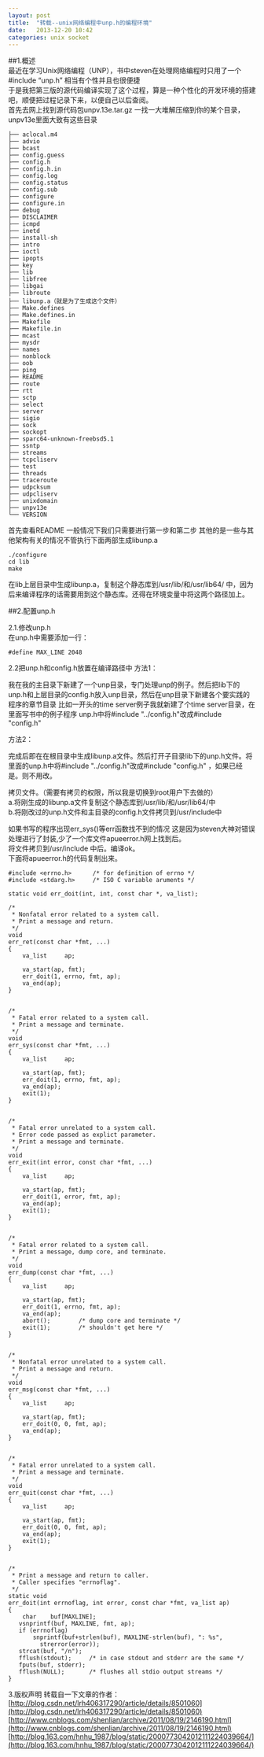 ```yaml
---
layout: post
title:  "转载--unix网络编程中unp.h的编程环境"
date:   2013-12-20 10:42
categories: unix socket
---
```

##1.概述  
最近在学习Unix网络编程（UNP），书中steven在处理网络编程时只用了一个#include “unp.h”  相当有个性并且也很便捷  
于是我把第三版的源代码编译实现了这个过程，算是一种个性化的开发环境的搭建吧，顺便把过程记录下来，以便自己以后查阅。  
首先去网上找到源代码包unpv.13e.tar.gz 一找一大堆解压缩到你的某个目录，unpv13e里面大致有这些目录  


	├── aclocal.m4 
	├── advio 
	├── bcast 
	├── config.guess 
	├── config.h 
	├── config.h.in 
	├── config.log 
	├── config.status 
	├── config.sub 
	├── configure 
	├── configure.in 
	├── debug 
	├── DISCLAIMER 
	├── icmpd 
	├── inetd 
	├── install-sh 
	├── intro 
	├── ioctl 
	├── ipopts 
	├── key 
	├── lib 
	├── libfree 
	├── libgai 
	├── libroute 
	├── libunp.a（就是为了生成这个文件） 
	├── Make.defines 
	├── Make.defines.in 
	├── Makefile 
	├── Makefile.in 
	├── mcast 
	├── mysdr 
	├── names 
	├── nonblock 
	├── oob 
	├── ping 
	├── README 
	├── route 
	├── rtt 
	├── sctp 
	├── select 
	├── server 
	├── sigio 
	├── sock 
	├── sockopt 
	├── sparc64-unknown-freebsd5.1 
	├── ssntp 
	├── streams 
	├── tcpcliserv 
	├── test 
	├── threads 
	├── traceroute 
	├── udpcksum 
	├── udpcliserv 
	├── unixdomain 
	├── unpv13e 
	└── VERSION


首先查看README 一般情况下我们只需要进行第一步和第二步 其他的是一些与其他架构有关的情况不管执行下面两部生成libunp.a  

	./configure
	cd lib 
	make

在lib上层目录中生成libunp.a，复制这个静态库到/usr/lib/和/usr/lib64/  中，因为后来编译程序的话需要用到这个静态库。还得在环境变量中将这两个路径加上。  

##2.配置unp.h

2.1.修改unp.h  
在unp.h中需要添加一行： 

	#define MAX_LINE 2048


2.2把unp.h和config.h放置在编译路径中
方法1：  

我在我的主目录下新建了一个unp目录，专门处理unp的例子。然后把lib下的unp.h和上层目录的config.h放入unp目录，然后在unp目录下新建各个要实践的程序的章节目录 比如一开头的time server例子我就新建了个time server目录，在里面写书中的例子程序
unp.h中将#include "../config.h"改成#include "config.h"

方法2：  

完成后即在在根目录中生成libunp.a文件。然后打开子目录lib下的unp.h文件。将里面的unp.h中将#include "../config.h"改成#include "config.h" ，如果已经是。则不用改。

拷贝文件。（需要有拷贝的权限，所以我是切换到root用户下去做的）  
a.将刚生成的libunp.a文件复制这个静态库到/usr/lib/和/usr/lib64/中  
b.将刚改过的unp.h文件和主目录的config.h文件拷贝到/usr/include中  


如果书写的程序出现err_sys()等err函数找不到的情况 这是因为steven大神对错误处理进行了封装,少了一个库文件apueerror.h网上找到后。  
将文件拷贝到/usr/include 中后。编译ok。  
下面将apueerror.h的代码复制出来。

 
	#include <errno.h>      /* for definition of errno */   
	#include <stdarg.h>     /* ISO C variable aruments */   
	  
	static void err_doit(int, int, const char *, va_list);  
	  
	/* 
	 * Nonfatal error related to a system call. 
	 * Print a message and return. 
	 */  
	void  
	err_ret(const char *fmt, ...)  
	{  
	    va_list     ap;  
	  
	    va_start(ap, fmt);  
	    err_doit(1, errno, fmt, ap);  
	    va_end(ap);  
	}  
	  
	  
	/* 
	 * Fatal error related to a system call. 
	 * Print a message and terminate. 
	 */  
	void  
	err_sys(const char *fmt, ...)  
	{  
	    va_list     ap;  
	  
	    va_start(ap, fmt);  
	    err_doit(1, errno, fmt, ap);  
	    va_end(ap);  
	    exit(1);  
	}  
	  
	  
	/* 
	 * Fatal error unrelated to a system call. 
	 * Error code passed as explict parameter. 
	 * Print a message and terminate. 
	 */  
	void  
	err_exit(int error, const char *fmt, ...)  
	{  
	    va_list     ap;  
	  
	    va_start(ap, fmt);  
	    err_doit(1, error, fmt, ap);  
	    va_end(ap);  
	    exit(1);  
	}  
	  
	  
	/* 
	 * Fatal error related to a system call. 
	 * Print a message, dump core, and terminate. 
	 */  
	void  
	err_dump(const char *fmt, ...)  
	{  
	    va_list     ap;  
	  
	    va_start(ap, fmt);  
	    err_doit(1, errno, fmt, ap);  
	    va_end(ap);  
	    abort();        /* dump core and terminate */  
	    exit(1);        /* shouldn't get here */  
	}  
	  
	  
	/* 
	 * Nonfatal error unrelated to a system call. 
	 * Print a message and return. 
	 */  
	void  
	err_msg(const char *fmt, ...)  
	{  
	    va_list     ap;  
	  
	    va_start(ap, fmt);  
	    err_doit(0, 0, fmt, ap);  
	    va_end(ap);  
	}  
	  
	  
	/* 
	 * Fatal error unrelated to a system call. 
	 * Print a message and terminate. 
	 */  
	void  
	err_quit(const char *fmt, ...)  
	{  
	    va_list     ap;  
	  
	    va_start(ap, fmt);  
	    err_doit(0, 0, fmt, ap);  
	    va_end(ap);  
	    exit(1);  
	}  
	  
	  
	/* 
	 * Print a message and return to caller. 
	 * Caller specifies "errnoflag". 
	 */  
	static void  
	err_doit(int errnoflag, int error, const char *fmt, va_list ap)  
	{  
	    char    buf[MAXLINE];  
	   vsnprintf(buf, MAXLINE, fmt, ap);  
	   if (errnoflag)  
	       snprintf(buf+strlen(buf), MAXLINE-strlen(buf), ": %s",  
	         strerror(error));  
	   strcat(buf, "/n");  
	   fflush(stdout);     /* in case stdout and stderr are the same */  
	   fputs(buf, stderr);  
	   fflush(NULL);       /* flushes all stdio output streams */  
	}  



3.版权声明
转载自一下文章的作者：     
[http://blog.csdn.net/lrh406317290/article/details/8501060](http://blog.csdn.net/lrh406317290/article/details/8501060)  
[http://www.cnblogs.com/shenlian/archive/2011/08/19/2146190.html](http://www.cnblogs.com/shenlian/archive/2011/08/19/2146190.html)  
[http://blog.163.com/hnhu_1987/blog/static/2000773042012111224039664/](http://blog.163.com/hnhu_1987/blog/static/2000773042012111224039664/)  

